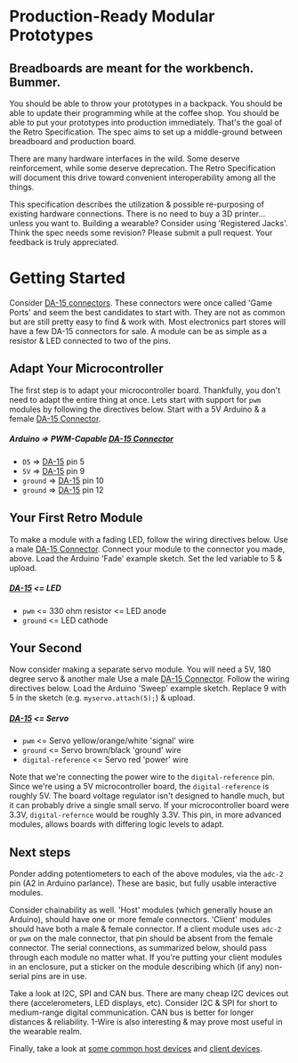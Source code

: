 Production-Ready Modular Prototypes
===================================

Breadboards are meant for the workbench. Bummer.
------------------------------------------------
You should be able to throw your prototypes in a backpack. You should be able to update their programming while at the coffee shop. You should be able to put your prototypes into production immediately. That's the goal of the Retro Specification. The spec aims to set up a middle-ground between breadboard and production board.

There are many hardware interfaces in the wild. Some deserve reinforcement, while some deserve deprecation. The Retro Specification will document this drive toward convenient interoperability among all the things.

This specification describes the utilization & possible re-purposing of existing hardware connections. There is no need to buy a 3D printer... unless you want to. Building a wearable? Consider using 'Registered Jacks'. Think the spec needs some revision? Please submit a pull request. Your feedback is truly appreciated.

Getting Started
===============
Consider [DA-15 connectors](connector-collection/d-subminiature/da-15.yaml). These connectors were once called 'Game Ports' and seem the best candidates to start with. They are not as common but are still pretty easy to find & work with. Most electronics part stores will have a few DA-15 connectors for sale. A module can be as simple as a resistor & LED connected to two of the pins.

Adapt Your Microcontroller
--------------------------
The first step is to adapt your microcontroller board. Thankfully, you don't need to adapt the entire thing at once. Lets start with support for `pwm` modules by following the directives below. Start with a 5V Arduino & a female [DA-15 Connector](connector-collection/d-subminiature/da-15.yaml).

##### Arduino => PWM-Capable [DA-15 Connector](connector-collection/d-subminiature/da-15.yaml)
* `D5`     => [DA-15](connector-collection/d-subminiature/da-15.yaml) pin 5
* `5V`     => [DA-15](connector-collection/d-subminiature/da-15.yaml) pin 9
* `ground` => [DA-15](connector-collection/d-subminiature/da-15.yaml) pin 10
* `ground` => [DA-15](connector-collection/d-subminiature/da-15.yaml) pin 12

Your First Retro Module
-----------------------
To make a module with a fading LED, follow the wiring directives below. Use a male [DA-15 Connector](connector-collection/d-subminiature/da-15.yaml). Connect your module to the connector you made, above. Load the Arduino 'Fade' example sketch. Set the led variable to 5 & upload.

##### [DA-15](connector-collection/d-subminiature/da-15.yaml) <= LED
* `pwm`    <= 330 ohm resistor <= LED anode
* `ground` <= LED cathode

Your Second
-----------
Now consider making a separate servo module. You will need a 5V, 180 degree servo & another male Use a male [DA-15 Connector](connector-collection/d-subminiature/da-15.yaml). Follow the wiring directives below. Load the Arduino 'Sweep' example sketch. Replace 9 with 5 in the sketch (e.g. `myservo.attach(5);`) & upload.

##### [DA-15](connector-collection/d-subminiature/da-15.yaml) <= Servo
* `pwm`               <= Servo yellow/orange/white 'signal' wire
* `ground`            <= Servo brown/black 'ground' wire
* `digital-reference` <= Servo red 'power' wire

Note that we're connecting the power wire to the `digital-reference` pin. Since we're using a 5V microcontroller board, the `digital-reference` is roughly 5V. The board voltage regulator isn't designed to handle much, but it can probably drive a single small servo. If your microcontroller board were 3.3V, `digital-refernce` would be roughly 3.3V. This pin, in more advanced modules, allows boards with differing logic levels to adapt.

Next steps
----------
Ponder adding potentiometers to each of the above modules, via the `adc-2` pin (A2 in Arduino parlance). These are basic, but fully usable interactive modules.

Consider chainability as well. 'Host' modules (which generally house an Arduino), should have one or more female connectors. 'Client' modules should have both a male & female connector. If a client module uses `adc-2` or `pwm` on the male connector, that pin should be absent from the female connector. The serial connections, as summarized below, should pass through each module no matter what. If you're putting your client modules in an enclosure, put a sticker on the module describing which (if any) non-serial pins are in use.

Take a look at I2C, SPI and CAN bus. There are many cheap I2C devices out there (accelerometers, LED displays, etc). Consider I2C & SPI for short to medium-range digital communication. CAN bus is better for longer distances & reliability. 1-Wire is also interesting & may prove most useful in the wearable realm.

Finally, take a look at [some common host devices](host-device-collection/README.md) and [client devices](client-device-collection/README.md).
